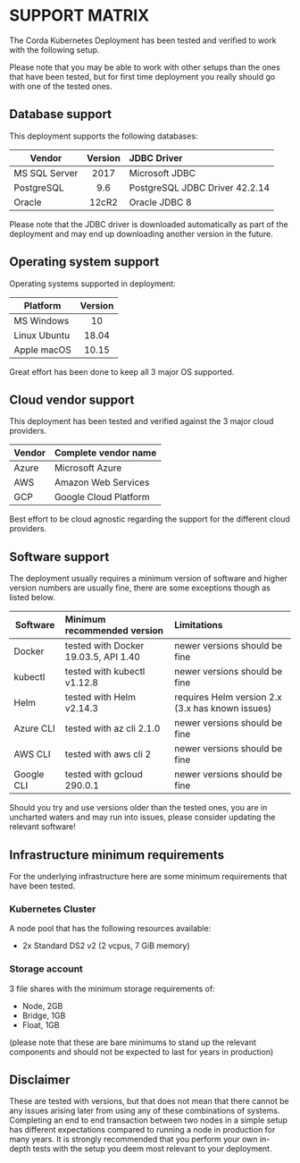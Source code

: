 # SUPPORT MATRIX

The Corda Kubernetes Deployment has been tested and verified to work with the following setup.

Please note that you may be able to work with other setups than the ones that have been tested, but for first time deployment you really should go with one of the tested ones.

## Database support

This deployment supports the following databases:

| Vendor        | Version | JDBC Driver                    |
| ------------- |:-------:|:-------------------------------|
| MS SQL Server |  2017   | Microsoft JDBC                 |
| PostgreSQL    |  9.6    | PostgreSQL JDBC Driver 42.2.14 |
| Oracle        |  12cR2  | Oracle JDBC 8                  |

Please note that the JDBC driver is downloaded automatically as part of the deployment and may end up downloading another version in the future.

## Operating system support

Operating systems supported in deployment:

| Platform      | Version |
| ------------- |:-------:|
| MS Windows    |   10    | 
| Linux Ubuntu  |  18.04  |
| Apple macOS   |  10.15  |

Great effort has been done to keep all 3 major OS supported.

## Cloud vendor support

This deployment has been tested and verified against the 3 major cloud providers.

| Vendor  | Complete vendor name    |
| ------- |:------------------------|
| Azure   |  Microsoft Azure        |
| AWS     |  Amazon Web Services    |
| GCP     |  Google Cloud Platform  |

Best effort to be cloud agnostic regarding the support for the different cloud providers.

## Software support

The deployment usually requires a minimum version of software and higher version numbers are usually fine, there are some exceptions though as listed below.

| Software   | Minimum recommended version          | Limitations |
| ---------- |:-------------------------------------|:-------------------------------------------------|
| Docker     | tested with Docker 19.03.5, API 1.40 | newer versions should be fine                    |
| kubectl    | tested with kubectl v1.12.8          | newer versions should be fine                    |
| Helm       | tested with Helm v2.14.3             | requires Helm version 2.x (3.x has known issues) |
| Azure CLI  | tested with az cli 2.1.0             | newer versions should be fine                    |
| AWS CLI    | tested with aws cli 2                | newer versions should be fine                    |
| Google CLI | tested with gcloud 290.0.1           | newer versions should be fine                    |

Should you try and use versions older than the tested ones, you are in uncharted waters and may run into issues, please consider updating the relevant software!

## Infrastructure minimum requirements

For the underlying infrastructure here are some minimum requirements that have been tested.

### Kubernetes Cluster

A node pool that has the following resources available:

- 2x Standard DS2 v2 (2 vcpus, 7 GiB memory)

### Storage account

3 file shares with the minimum storage requirements of:

- Node, 2GB
- Bridge, 1GB
- Float, 1GB

(please note that these are bare minimums to stand up the relevant components and should not be expected to last for years in production)

## Disclaimer

These are tested with versions, but that does not mean that there cannot be any issues arising later from using any of these combinations of systems.
Completing an end to end transaction between two nodes in a simple setup has different expectations compared to running a node in production for many years.
It is strongly recommended that you perform your own in-depth tests with the setup you deem most relevant to your deployment.
